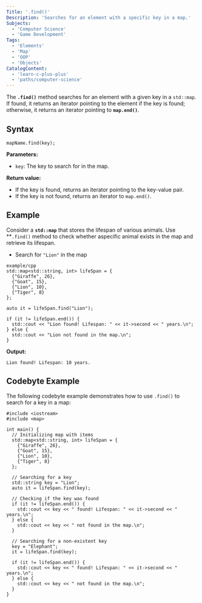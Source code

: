 ```yaml
---
Title: '.find()'
Description: 'Searches for an element with a specific key in a map.'
Subjects:
  - 'Computer Science'
  - 'Game Development'
Tags:
  - 'Elements'
  - 'Map'
  - 'OOP'
  - 'Objects'
CatalogContent:
  - 'learn-c-plus-plus'
  - 'paths/computer-science'
---
```


The **`.find()`** method searches for an element with a given key in a `std::map`. If found, it returns an iterator pointing to the element if the key is found; otherwise, it returns an iterator pointing to **`map.end()`**.

## Syntax

```pseudo
mapName.find(key);
```

**Parameters:**

- `key`: The key to search for in the map.

**Return value:**

- If the key is found, returns an iterator pointing to the key-value pair.
- If the key is not found, returns an iterator to `map.end()`.

## Example

Consider a **`std::map`** that stores the lifespan of various animals. Use \*\*`.find()` method to check whether aspecific animal exists in the map and retrieve its lifespan.

- Search for `"Lion"` in the map

```
example/cpp
std::map<std::string, int> lifeSpan = {
  {"Giraffe", 26},
  {"Goat", 15},
  {"Lion", 10},
  {"Tiger", 8}
};

auto it = lifeSpan.find("Lion");

if (it != lifeSpan.end()) {
  std::cout << "Lion found! Lifespan: " << it->second << " years.\n";
} else {
  std::cout << "Lion not found in the map.\n";
}
```

**Output:**

```shell
Lion found! Lifespan: 10 years.
```

## Codebyte Example

The following codebyte example demonstrates how to use `.find()` to search for a key in a map:

```codebyte/cpp
#include <iostream>
#include <map>

int main() {
  // Initializing map with items
  std::map<std::string, int> lifeSpan = {
    {"Giraffe", 26},
    {"Goat", 15},
    {"Lion", 10},
    {"Tiger", 8}
  };

  // Searching for a key
  std::string key = "Lion";
  auto it = lifeSpan.find(key);

  // Checking if the key was found
  if (it != lifeSpan.end()) {
    std::cout << key << " found! Lifespan: " << it->second << " years.\n";
  } else {
    std::cout << key << " not found in the map.\n";
  }

  // Searching for a non-existent key
  key = "Elephant";
  it = lifeSpan.find(key);

  if (it != lifeSpan.end()) {
    std::cout << key << " found! Lifespan: " << it->second << " years.\n";
  } else {
    std::cout << key << " not found in the map.\n";
  }
}
```
